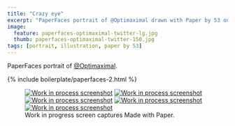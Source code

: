 ```yaml
---
title: "Crazy eye"
excerpt: "PaperFaces portrait of @Optimaximal drawn with Paper by 53 on an iPad."
image: 
  feature: paperfaces-optimaximal-twitter-lg.jpg
  thumb: paperfaces-optimaximal-twitter-150.jpg
tags: [portrait, illustration, paper by 53]
---
```


PaperFaces portrait of [@Optimaximal](http://twitter.com/optimaximal).

{% include boilerplate/paperfaces-2.html %}

<figure class="third">
	<a href="{{ site.url }}/images/paperfaces-optimaximal-process-1-lg.jpg"><img src="{{ site.url }}/images/paperfaces-optimaximal-process-1-600.jpg" alt="Work in process screenshot"></a>
	<a href="{{ site.url }}/images/paperfaces-optimaximal-process-2-lg.jpg"><img src="{{ site.url }}/images/paperfaces-optimaximal-process-2-600.jpg" alt="Work in process screenshot"></a>
	<a href="{{ site.url }}/images/paperfaces-optimaximal-process-3-lg.jpg"><img src="{{ site.url }}/images/paperfaces-optimaximal-process-3-600.jpg" alt="Work in process screenshot"></a>
	<a href="{{ site.url }}/images/paperfaces-optimaximal-process-4-lg.jpg"><img src="{{ site.url }}/images/paperfaces-optimaximal-process-4-600.jpg" alt="Work in process screenshot"></a>
	<a href="{{ site.url }}/images/paperfaces-optimaximal-process-5-lg.jpg"><img src="{{ site.url }}/images/paperfaces-optimaximal-process-5-600.jpg" alt="Work in process screenshot"></a>
	<figcaption>Work in progress screen captures Made with Paper.</figcaption>
</figure>